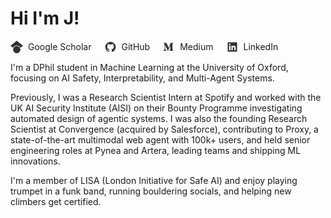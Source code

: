 # Hi I'm J!



<div style="display:flex;gap:1.25rem;align-items:center;flex-wrap:wrap;margin-top:0.5rem;">
  <a href="https://scholar.google.com/citations?user=OVXyJ5MAAAAJ&hl=en" target="_blank" rel="noopener" style="display:inline-flex;align-items:center;gap:0.5rem;text-decoration:none;color:var(--color-accent-2);">
    <svg viewBox="0 0 24 24" role="img" aria-hidden="true" style="width:20px;height:20px;opacity:0.9;" xmlns="http://www.w3.org/2000/svg" fill="currentColor">
      <path d="M12 24a7 7 0 1 1 0-14 7 7 0 0 1 0 14zm0-24L0 9.5l4.838 3.94A8 8 0 0 1 12 9a8 8 0 0 1 7.162 4.44L24 9.5z"/>
    </svg>
    <span>Google Scholar</span>
  </a>
  <a href="https://github.com/jrosseruk" target="_blank" rel="noopener" style="display:inline-flex;align-items:center;gap:0.5rem;text-decoration:none;color:var(--color-accent-2);">
    <svg stroke="currentColor" fill="currentColor" stroke-width="0" viewBox="0 0 24 24" aria-hidden="true" style="width:20px;height:20px;opacity:0.9;" xmlns="http://www.w3.org/2000/svg"><path fill-rule="evenodd" clip-rule="evenodd" d="M12.026 2c-5.509 0-9.974 4.465-9.974 9.974 0 4.406 2.857 8.145 6.821 9.465.499.09.679-.217.679-.481 0-.237-.008-.865-.011-1.696-2.775.602-3.361-1.338-3.361-1.338-.452-1.152-1.107-1.459-1.107-1.459-.905-.619.069-.605.069-.605 1.002.07 1.527 1.028 1.527 1.028.89 1.524 2.336 1.084 2.902.829.091-.645.351-1.085.635-1.334-2.214-.251-4.542-1.107-4.542-4.93 0-1.087.389-1.979 1.024-2.675-.101-.253-.446-1.268.099-2.64 0 0 .837-.269 2.742 1.021a9.582 9.582 0 0 1 2.496-.336 9.554 9.554 0 0 1 2.496.336c1.906-1.291 2.742-1.021 2.742-1.021.545 1.372.203 2.387.099 2.64.64.696 1.024 1.587 1.024 2.675 0 3.833-2.33 4.675-4.552 4.922.355.308.675.916.675 1.846 0 1.334-.012 2.41-.012 2.737 0 .267.178.577.687.479C19.146 20.115 22 16.379 22 11.974 22 6.465 17.535 2 12.026 2z"></path></svg>
    <span>GitHub</span>
  </a>
  <a href="https://medium.com/@jrosseruk" target="_blank" rel="noopener" style="display:inline-flex;align-items:center;gap:0.5rem;text-decoration:none;color:var(--color-accent-2);">
    <svg stroke="currentColor" fill="currentColor" stroke-width="0" viewBox="0 0 24 24" aria-hidden="true" style="width:20px;height:20px;opacity:0.9;" xmlns="http://www.w3.org/2000/svg"><path d="M4.285 7.269a.733.733 0 0 0-.24-.619l-1.77-2.133v-.32h5.498l4.25 9.32 3.736-9.32H21v.319l-1.515 1.451a.45.45 0 0 0-.168.425v10.666a.448.448 0 0 0 .168.425l1.479 1.451v.319h-7.436v-.319l1.529-1.487c.152-.15.152-.195.152-.424V8.401L10.95 19.218h-.575L5.417 8.401v7.249c-.041.305.06.612.275.833L7.684 18.9v.319H2.036V18.9l1.992-2.417a.971.971 0 0 0 .257-.833V7.269z"></path></svg>
    <span>Medium</span>
  </a>
  <a href="https://www.linkedin.com/in/j-rosser/" target="_blank" rel="noopener" style="display:inline-flex;align-items:center;gap:0.5rem;text-decoration:none;color:var(--color-accent-2);">
    <svg stroke="currentColor" fill="currentColor" stroke-width="0" viewBox="0 0 24 24" aria-hidden="true" style="width:20px;height:20px;opacity:0.9;" xmlns="http://www.w3.org/2000/svg"><path d="M20 3H4a1 1 0 0 0-1 1v16a1 1 0 0 0 1 1h16a1 1 0 0 0 1-1V4a1 1 0 0 0-1-1zM8.339 18.337H5.667v-8.59h2.672v8.59zM7.003 8.574a1.548 1.548 0 1 1 0-3.096 1.548 1.548 0 0 1 0 3.096zm11.335 9.763h-2.669V14.16c0-.996-.018-2.277-1.388-2.277-1.39 0-1.601 1.086-1.601 2.207v4.248h-2.667v-8.59h2.56v1.174h.037c.355-.675 1.227-1.387 2.524-1.387 2.704 0 3.203 1.778 3.203 4.092v4.71z"></path></svg>
    <span>LinkedIn</span>
  </a>
</div>


I'm a DPhil student in Machine Learning at the University of Oxford, focusing on AI Safety, Interpretability, and Multi-Agent Systems.

Previously, I was a Research Scientist Intern at Spotify and worked with the UK AI Security Institute (AISI) on their Bounty Programme investigating automated design of agentic systems. I was also the founding Research Scientist at Convergence (acquired by Salesforce), contributing to Proxy, a state-of-the-art multimodal web agent with 100k+ users, and held senior engineering roles at Pynea and Artera, leading teams and shipping ML innovations.

I'm a member of LISA (London Initiative for Safe AI) and enjoy playing trumpet in a funk band, running bouldering socials, and helping new climbers get certified.